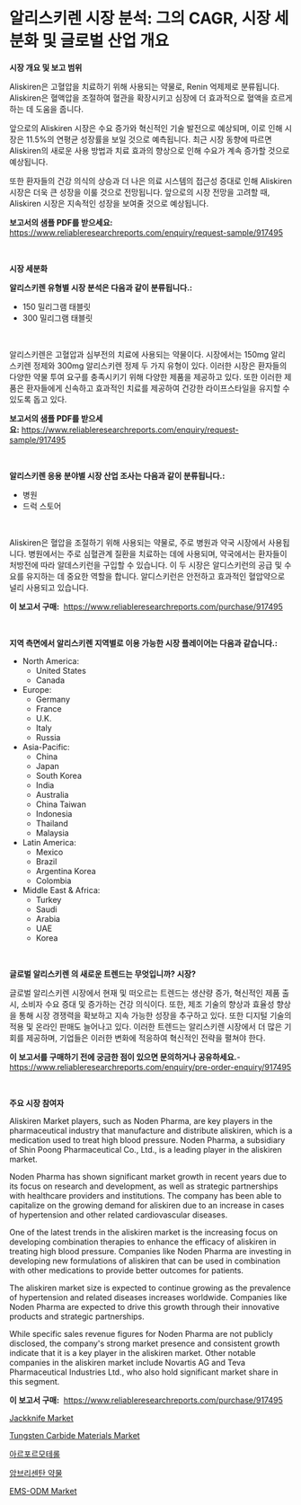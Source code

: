 <p><h1>알리스키렌 시장 분석: 그의 CAGR, 시장 세분화 및 글로벌 산업 개요</h1></p><p><strong>시장 개요 및 보고 범위</strong></p>
<p><p>Aliskiren은 고혈압을 치료하기 위해 사용되는 약물로, Renin 억제제로 분류됩니다. Aliskiren은 혈액압을 조절하여 혈관을 확장시키고 심장에 더 효과적으로 혈액을 흐르게 하는 데 도움을 줍니다. </p><p>앞으로의 Aliskiren 시장은 수요 증가와 혁신적인 기술 발전으로 예상되며, 이로 인해 시장은 11.5%의 연평균 성장률을 보일 것으로 예측됩니다. 최근 시장 동향에 따르면 Aliskiren의 새로운 사용 방법과 치료 효과의 향상으로 인해 수요가 계속 증가할 것으로 예상됩니다. </p><p>또한 환자들의 건강 의식의 상승과 더 나은 의료 시스템의 접근성 증대로 인해 Aliskiren 시장은 더욱 큰 성장을 이룰 것으로 전망됩니다. 앞으로의 시장 전망을 고려할 때, Aliskiren 시장은 지속적인 성장을 보여줄 것으로 예상됩니다.</p></p>
<p><strong>보고서의 샘플 PDF를 받으세요:</strong> <a href="https://www.reliableresearchreports.com/enquiry/request-sample/917495">https://www.reliableresearchreports.com/enquiry/request-sample/917495</a></p>
<p>&nbsp;</p>
<p><strong>시장 세분화</strong></p>
<p><strong>알리스키렌 유형별 시장 분석은 다음과 같이 분류됩니다.:</strong></p>
<p><ul><li>150 밀리그램 태블릿</li><li>300 밀리그램 태블릿</li></ul></p>
<p>&nbsp;</p>
<p><p>알리스키렌은 고혈압과 심부전의 치료에 사용되는 약물이다. 시장에서는 150mg 알리스키렌 정제와 300mg 알리스키렌 정제 두 가지 유형이 있다. 이러한 시장은 환자들의 다양한 약물 투여 요구를 충족시키기 위해 다양한 제품을 제공하고 있다. 또한 이러한 제품은 환자들에게 신속하고 효과적인 치료를 제공하여 건강한 라이프스타일을 유지할 수 있도록 돕고 있다.</p></p>
<p><strong>보고서의 샘플 PDF를 받으세요:</strong>&nbsp;<a href="https://www.reliableresearchreports.com/enquiry/request-sample/917495">https://www.reliableresearchreports.com/enquiry/request-sample/917495</a></p>
<p>&nbsp;</p>
<p><strong> 알리스키렌 응용 분야별 시장 산업 조사는 다음과 같이 분류됩니다.:</strong></p>
<p><ul><li>병원</li><li>드럭 스토어</li></ul></p>
<p>&nbsp;</p>
<p><p>Aliskiren은 혈압을 조절하기 위해 사용되는 약물로, 주로 병원과 약국 시장에서 사용됩니다. 병원에서는 주로 심혈관계 질환을 치료하는 데에 사용되며, 약국에서는 환자들이 처방전에 따라 알데스키런을 구입할 수 있습니다. 이 두 시장은 알디스키런의 공급 및 수요를 유지하는 데 중요한 역할을 합니다. 알디스키런은 안전하고 효과적인 혈압약으로 널리 사용되고 있습니다.</p></p>
<p><strong>이 보고서 구매:</strong>&nbsp; <a href="https://www.reliableresearchreports.com/purchase/917495">https://www.reliableresearchreports.com/purchase/917495</a></p>
<p>&nbsp;</p>
<p><strong>지역 측면에서 알리스키렌 지역별로 이용 가능한 시장 플레이어는 다음과 같습니다.:</strong></p>
<p><ul>
    <li>
        North America:
        <ul>
            <li>United States</li>
            <li>Canada</li>
        </ul>
    </li>
    <li>
        Europe:
        <ul>
            <li>Germany</li>
            <li>France</li>
            <li>U.K.</li>
            <li>Italy</li>
            <li>Russia</li>
        </ul>
    </li>
    <li>
        Asia-Pacific:
        <ul>
            <li>China</li>
            <li>Japan</li>
            <li>South Korea</li>
            <li>India</li>
            <li>Australia</li>
            <li>China Taiwan</li>
            <li>Indonesia</li>
            <li>Thailand</li>
            <li>Malaysia</li>
        </ul>
    </li>
    <li>
        Latin America:
        <ul>
            <li>Mexico</li>
            <li>Brazil</li>
            <li>Argentina Korea</li>
            <li>Colombia</li>
        </ul>
    </li>
    <li>
        Middle East & Africa:
        <ul>
            <li>Turkey</li>
            <li>Saudi</li>
            <li>Arabia</li>
            <li>UAE</li>
            <li>Korea</li>
        </ul>
    </li>
    </ul></p>
<p>&nbsp;</p>
<p><strong>글로벌 알리스키렌 의 새로운 트렌드는 무엇입니까? 시장?</strong></p>
<p><p>글로벌 알리스키렌 시장에서 현재 및 떠오르는 트렌드는 생산량 증가, 혁신적인 제품 출시, 소비자 수요 증대 및 증가하는 건강 의식이다. 또한, 제조 기술의 향상과 효율성 향상을 통해 시장 경쟁력을 확보하고 지속 가능한 성장을 추구하고 있다. 또한 디지털 기술의 적용 및 온라인 판매도 늘어나고 있다. 이러한 트렌드는 알리스키렌 시장에서 더 많은 기회를 제공하며, 기업들은 이러한 변화에 적응하여 혁신적인 전략을 펼쳐야 한다.</p></p>
<p><strong>이 보고서를 구매하기 전에 궁금한 점이 있으면 문의하거나 공유하세요.</strong>- <a href="https://www.reliableresearchreports.com/enquiry/pre-order-enquiry/917495">https://www.reliableresearchreports.com/enquiry/pre-order-enquiry/917495</a></p>
<p>&nbsp;</p>
<p><strong>주요 시장 참여자</strong></p>
<p><p>Aliskiren Market players, such as Noden Pharma, are key players in the pharmaceutical industry that manufacture and distribute aliskiren, which is a medication used to treat high blood pressure. Noden Pharma, a subsidiary of Shin Poong Pharmaceutical Co., Ltd., is a leading player in the aliskiren market. </p><p>Noden Pharma has shown significant market growth in recent years due to its focus on research and development, as well as strategic partnerships with healthcare providers and institutions. The company has been able to capitalize on the growing demand for aliskiren due to an increase in cases of hypertension and other related cardiovascular diseases.</p><p>One of the latest trends in the aliskiren market is the increasing focus on developing combination therapies to enhance the efficacy of aliskiren in treating high blood pressure. Companies like Noden Pharma are investing in developing new formulations of aliskiren that can be used in combination with other medications to provide better outcomes for patients.</p><p>The aliskiren market size is expected to continue growing as the prevalence of hypertension and related diseases increases worldwide. Companies like Noden Pharma are expected to drive this growth through their innovative products and strategic partnerships.</p><p>While specific sales revenue figures for Noden Pharma are not publicly disclosed, the company's strong market presence and consistent growth indicate that it is a key player in the aliskiren market. Other notable companies in the aliskiren market include Novartis AG and Teva Pharmaceutical Industries Ltd., who also hold significant market share in this segment.</p></p>
<p><strong>이 보고서 구매:</strong>&nbsp;&nbsp;<a href="https://www.reliableresearchreports.com/purchase/917495">https://www.reliableresearchreports.com/purchase/917495</a></p>
<p><p><a href="https://github.com/yemakinde/Market-Research-Report-List-1/blob/main/jackknife-market.md">Jackknife Market</a></p><p><a href="https://issuu.com/reportprime-2/docs/tungsten-carbide-materials-market-size-2030.pptx">Tungsten Carbide Materials Market</a></p><p><a href="https://github.com/oajzkywllm460/Market-Research-Report-List-1/blob/main/3484771183390.md">아르포르모테롤</a></p><p><a href="https://github.com/vsr06p4p49/Market-Research-Report-List-1/blob/main/8225302183391.md">암브리센탄 약물</a></p><p><a href="https://github.com/Alonsoolds3wq1d81czn8rbol/Market-Research-Report-List-1/blob/main/ems-odm-market.md">EMS-ODM Market</a></p></p>

